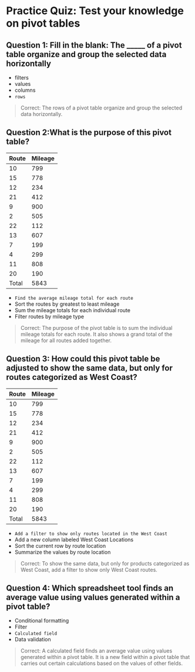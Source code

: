 # Practice Quiz: Test your knowledge on pivot tables

## Question 1: Fill in the blank: The _____ of a pivot table organize and group the selected data horizontally

- filters
- values
- columns
- `rows`

> Correct: The rows of a pivot table organize and group the selected data horizontally.

## Question 2:What is the purpose of this pivot table?

| Route | Mileage |
|-------|---------|
| 10    | 799     |
| 15    | 778     |
| 12    | 234     |
| 21    | 412     |
| 9     | 900     |
| 2     | 505     |
| 22    | 112     |
| 13    | 607     |
| 7     | 199     |
| 4     | 299     |
| 11    | 808     |
| 20    | 190     |
| Total | 5843    |

- `Find the average mileage total for each route`
- Sort the routes by greatest to least mileage
- Sum the mileage totals for each individual route
- Filter routes by mileage type

> Correct: The purpose of the pivot table is to sum the individual mileage totals for each route. It also shows a grand total of the mileage for all routes added together.

## Question 3: How could this pivot table be adjusted to show the same data, but only for routes categorized as West Coast?

| Route | Mileage |
|-------|---------|
| 10    | 799     |
| 15    | 778     |
| 12    | 234     |
| 21    | 412     |
| 9     | 900     |
| 2     | 505     |
| 22    | 112     |
| 13    | 607     |
| 7     | 199     |
| 4     | 299     |
| 11    | 808     |
| 20    | 190     |
| Total | 5843    |

- `Add a filter to show only routes located in the West Coast`
- Add a new column labeled West Coast Locations
- Sort the current row by route location
- Summarize the values by route location

> Correct: To show the same data, but only for products categorized as West Coast, add a filter to show only West Coast routes.

## Question 4: Which spreadsheet tool finds an average value using values generated within a pivot table?

- Conditional formatting
- Filter
- `Calculated field`
- Data validation

> Correct: A calculated field finds an average value using values generated within a pivot table. It is a new field within a pivot table that carries out certain calculations based on the values of other fields.
